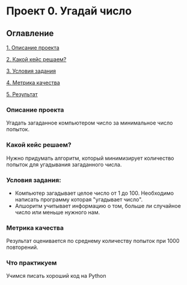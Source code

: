 # Проект 0. Угадай число

## Оглавление
[1. Описание проекта](https://github.com/MargaritaKr/sf_data_science/tree/main/project_0/README.md#Описание-проекта)

[2. Какой кейс решаем?](https://github.com/MargaritaKr/sf_data_science/tree/main/project_0/README.md#Какой-кейс-решаем)

[3. Условия задания](https://github.com/MargaritaKr/sf_data_science/tree/main/project_0/README.md#Условия-задания)

[4. Метрика качества](https://github.com/MargaritaKr/sf_data_science/tree/main/project_0/README.md#Метрика-качества)

[5. Результат](https://github.com/MargaritaKr/sf_data_science/tree/main/project_0/README.md#Результат)

### Описание проекта
Угадать загаданное компьютером число за минимальное число попыток.

### Какой кейс решаем?
Нужно придумать алгоритм, который минимизирует количество попыток для угадывания загаданного числа.

### Условия задания:
- Компьютер загадывает целое число от 1 до 100. Необходимо написать программу которая "угадывает число".
- Алшоритм учитывает информацию о том, больше ли случайное число или меньше нужного нам.

### Метрика качества
Результат оценивается по среднему количеству попыток при 1000 повторений.

### Что практикуем
Учимся писать хороший код на Python


